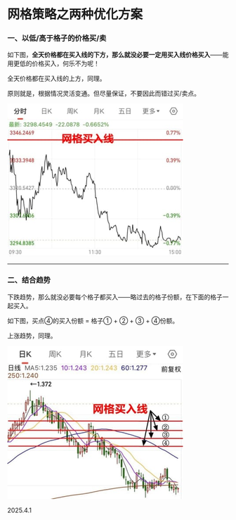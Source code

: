 # 网格策略之两种优化方案

### 一、以低/高于格子的价格买/卖
   
如下图，**全天价格都在买入线的下方，那么就没必要一定用买入线价格买入**——能用更低的价格买入，何乐不为呢！   
   
全天价格都在买入线的上方，同理。   

原则就是，根据情况灵活变通。但尽量保证，不要因此而错过买/卖点。   
   
![yxtz_250401_01](..\Images\yxtz_250401_01.jpg)   

------

### 二、结合趋势
   
下跌趋势，那么就没必要每个格子都买入——略过去的格子份额，在下面的格子一起买入。   
   
如下图，买点④的买入份额 = 格子① + ② + ③ + ④份额。   
   
上涨趋势，同理。   
   
![yxtz_250401_02](..\Images\yxtz_250401_02.jpg)   
   
2025.4.1